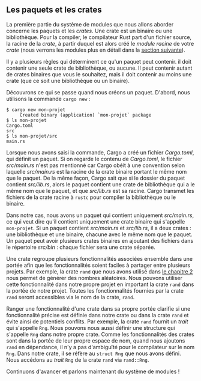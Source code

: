 <!--
## Packages and Crates
-->

## Les paquets et les crates

<!--
The first parts of the module system we’ll cover are packages and crates. A
crate is a binary or library. The *crate root* is a source file that the Rust
compiler starts from and makes up the root module of your crate (we’ll explain
modules in depth in the [“Defining Modules to Control Scope and
Privacy”][modules]<!-- ignore -- >) section. A *package* is one or more crates
that provide a set of functionality. A package contains a *Cargo.toml* file
that describes how to build those crates.
-->

La première partie du système de modules que nous allons aborder concerne les
paquets et les *crates*. Une crate est un binaire ou une bibliothèque. Pour la
compiler, le compilateur Rust part d'un fichier source, la racine de la *crate*,
à partir duquel est alors créé le *module racine* de votre *crate* (nous verrons
les modules plus en détail dans la [section suivante][modules]<!-- ignore -->).

<!--
Several rules determine what a package can contain. A package *must* contain
zero or one library crates, and no more. It can contain as many binary crates
as you’d like, but it must contain at least one crate (either library or
binary).
-->

Il y a plusieurs règles qui déterminent ce qu'un paquet peut contenir. il doit
contenir une seule crate de bibliothèque, ou aucune. Il peut contenir autant de
crates binaires que vous le souhaitez, mais il doit contenir au moins une crate
(que ce soit une bibliothèque ou un binaire).

<!--
Let’s walk through what happens when we create a package. First, we enter the
command `cargo new`:
-->

Découvrons ce qui se passe quand nous créons un paquet. D'abord, nous utilisons
la commande `cargo new` :

<!--
```text
$ cargo new my-project
     Created binary (application) `my-project` package
$ ls my-project
Cargo.toml
src
$ ls my-project/src
main.rs
```
-->

```text
$ cargo new mon-projet
     Created binary (application) `mon-projet` package
$ ls mon-projet
Cargo.toml
src
$ ls mon-projet/src
main.rs
```

<!--
When we entered the command, Cargo created a *Cargo.toml* file, giving us a
package. Looking at the contents of *Cargo.toml*, there’s no mention of
*src/main.rs* because Cargo follows a convention that *src/main.rs* is the
crate root of a binary crate with the same name as the package. Likewise, Cargo
knows that if the package directory contains *src/lib.rs*, the package contains
a library crate with the same name as the package, and *src/lib.rs* is its
crate root. Cargo passes the crate root files to `rustc` to build the library
or binary.
-->

Lorsque nous avons saisi la commande, Cargo a créé un fichier *Cargo.toml*, qui
définit un paquet. Si on regarde le contenu de *Cargo.toml*, le fichier
*src/main.rs* n'est pas mentionné car Cargo obéit à une convention selon
laquelle *src/main.rs* est la racine de la crate binaire portant le même
nom que le paquet. De la même façon, Cargo sait que si le dossier du paquet
contient *src/lib.rs*, alors le paquet contient une crate de bibliothèque qui a
le même nom que le paquet, et que *src/lib.rs* est sa racine. Cargo transmet les
fichiers de la crate racine à `rustc` pour compiler la bibliothèque ou le
binaire.

<!--
Here, we have a package that only contains *src/main.rs*, meaning it only
contains a binary crate named `my-project`. If a package contains *src/main.rs*
and *src/lib.rs*, it has two crates: a library and a binary, both with the same
name as the package. A package can have multiple binary crates by placing files
in the *src/bin* directory: each file will be a separate binary crate.
-->

Dans notre cas, nous avons un paquet qui contient uniquement *src/main.rs*, ce
qui veut dire qu'il contient uniquement une crate binaire qui s'appelle
`mon-projet`. Si un paquet contient *src/main.rs* et *src/lib.rs*, il a deux
crates : une bibliothèque et une binaire, chacune avec le même nom que le
paquet. Un paquet peut avoir plusieurs crates binaires en ajoutant des fichiers
dans le répertoire *src/bin* : chaque fichier sera une crate séparée.

<!--
A crate will group related functionality together in a scope so the
functionality is easy to share between multiple projects. For example, the
`rand` crate we used in [Chapter 2][rand]<!-- ignore -- > provides functionality
that generates random numbers. We can use that functionality in our own
projects by bringing the `rand` crate into our project’s scope. All the
functionality provided by the `rand` crate is accessible through the crate’s
name, `rand`.
-->

Une crate regroupe plusieurs fonctionnalités associées ensemble dans une
portée afin que les fonctionnalités soient faciles à partager entre plusieurs
projets. Par exemple, la crate `rand` que nous avons utilisé dans
[le chapitre 2][rand]<!-- ignore --> nous permet de générer
des nombres aléatoires. Nous pouvons utiliser cette fonctionnalité dans notre
propre projet en important la crate `rand` dans la portée de notre projet.
Toutes les fonctionnalités fournies par la crate `rand` seront accessibles via
le nom de la crate, `rand`.

<!--
Keeping a crate’s functionality in its own scope clarifies whether particular
functionality is defined in our crate or the `rand` crate and prevents
potential conflicts. For example, the `rand` crate provides a trait named
`Rng`. We can also define a `struct` named `Rng` in our own crate. Because a
crate’s functionality is namespaced in its own scope, when we add `rand` as a
dependency, the compiler isn’t confused about what the name `Rng` refers to. In
our crate, it refers to the `struct Rng` that we defined. We would access the
`Rng` trait from the `rand` crate as `rand::Rng`.
-->

Ranger une fonctionnalité d'une crate dans sa propre portée clarifie si une
fonctionnalité précise est définie dans notre crate ou dans la crate `rand` et
évite ainsi de potentiels conflits. Par exemple, la crate `rand` fournit un
*trait* qui s'appelle `Rng`. Nous pouvons nous aussi définir une structure qui
s'appelle `Rng` dans notre propre crate. Comme les fonctionnalités des crates
sont dans la portée de leur propre espace de nom, quand nous ajoutons `rand` en
dépendance, il n'y a pas d'ambiguïté pour le compilateur sur le nom `Rng`. Dans
notre crate, il se réfère au `struct Rng` que nous avons défini. Nous accédons
au *trait* `Rng` de la crate `rand` via `rand::Rng`.

<!--
Let’s move on and talk about the module system!
-->

Continuons d'avancer et parlons maintenant du système de modules !

<!--
[modules]: ch07-02-defining-modules-to-control-scope-and-privacy.html
[rand]: ch02-00-guessing-game-tutorial.html#generating-a-random-number
-->

[modules]: ch07-02-defining-modules-to-control-scope-and-privacy.html
[rand]: ch02-00-guessing-game-tutorial.html#générer-le-nombre-secret
